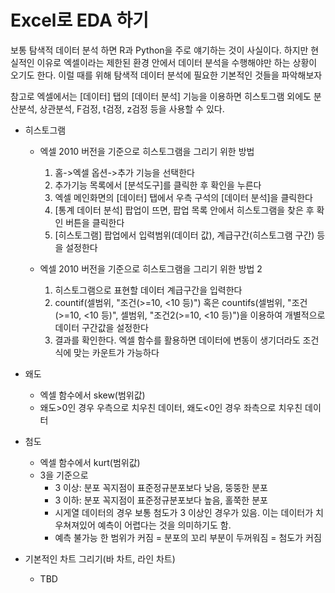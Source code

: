 


Excel로 EDA 하기
================

보통 탐색적 데이터 분석 하면 R과 Python을 주로 얘기하는 것이 사실이다. 하지만 현실적인 이유로 엑셀이라는 제한된 환경 안에서 데이터 분석을 수행해야만 하는 상황이 오기도 한다. 이럴 때를 위해 탐색적 데이터 분석에 필요한 기본적인 것들을 파악해보자

참고로 엑셀에서는 [데이터] 탭의 [데이터 분석] 기능을 이용하면 히스토그램 외에도 분산분석, 상관분석, F검정, t검정, z검정 등을 사용할 수 있다.


* 히스토그램
	* 엑셀 2010 버전을 기준으로 히스토그램을 그리기 위한 방법
		1. 홈->엑셀 옵션->추가 기능을 선택한다
		2. 추가기능 목록에서 [분석도구]를 클릭한 후 확인을 누른다 
		3. 엑셀 메인화면의 [데이터] 탭에서 우측 구석의 [데이터 분석]을 클릭한다
		4. [통계 데이터 분석] 팝업이 뜨면, 팝업 목록 안에서 히스토그램을 찾은 후 확인 버튼을 클릭한다 
		5. [히스토그램] 팝업에서 입력범위(데이터 값), 계급구간(히스토그램 구간) 등을 설정한다
		
	* 엑셀 2010 버전을 기준으로 히스토그램을 그리기 위한 방법 2
		1. 히스토그램으로 표현할 데이터 계급구간을 입력한다 
		2. countif(셀범위, "조건(>=10, <10 등)") 혹은 countifs(셀범위, "조건(>=10, <10 등)", 셀범위, "조건2(>=10, <10 등)")을 이용하여 개별적으로 데이터 구간값을 설정한다
		3. 결과를 확인한다. 엑셀 함수를 활용하면 데이터에 변동이 생기더라도 조건식에 맞는 카운트가 가능하다 

* 왜도 
	+ 엑셀 함수에서 skew(범위값)
	+ 왜도>0인 경우 우측으로 치우친 데이터, 왜도<0인 경우 좌측으로 치우친 데이터

* 첨도 
	+ 엑셀 함수에서 kurt(범위값)
	+ 3을 기준으로
		+ 3 이상: 분포 꼭지점이 표준정규분포보다 낮음, 뚱뚱한 분포 
		+ 3 이하: 분포 꼭지점이 표준정규분포보다 높음, 홀쭉한 분포 
		+ 시게열 데이터의 경우 보통 첨도가 3 이상인 경우가 있음. 이는 데이터가 치우쳐져있어 예측이 어렵다는 것을 의미하기도 함.  
		- 예측 불가능 한 범위가 커짐 = 분포의 꼬리 부분이 두꺼워짐 = 첨도가 커짐

* 기본적인 차트 그리기(바 차트, 라인 차트)
	+ TBD 
